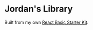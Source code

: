 # Jordan's Library

Built from my own [React Basic Starter Kit](https://github.com/mjordancodes/React-Basic-Starter-Kit).